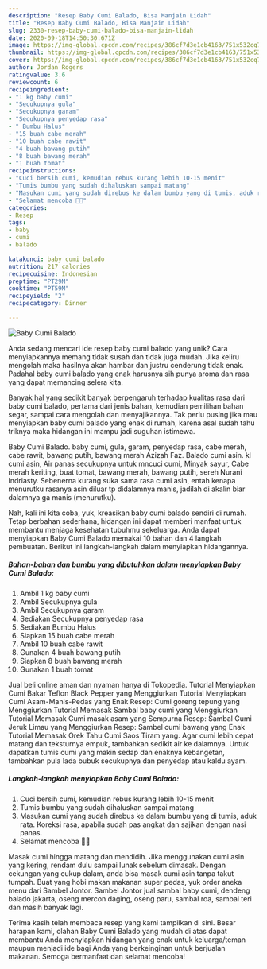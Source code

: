 ```yaml
---
description: "Resep Baby Cumi Balado, Bisa Manjain Lidah"
title: "Resep Baby Cumi Balado, Bisa Manjain Lidah"
slug: 2330-resep-baby-cumi-balado-bisa-manjain-lidah
date: 2020-09-18T14:50:30.671Z
image: https://img-global.cpcdn.com/recipes/386cf7d3e1cb4163/751x532cq70/baby-cumi-balado-foto-resep-utama.jpg
thumbnail: https://img-global.cpcdn.com/recipes/386cf7d3e1cb4163/751x532cq70/baby-cumi-balado-foto-resep-utama.jpg
cover: https://img-global.cpcdn.com/recipes/386cf7d3e1cb4163/751x532cq70/baby-cumi-balado-foto-resep-utama.jpg
author: Jordan Rogers
ratingvalue: 3.6
reviewcount: 6
recipeingredient:
- "1 kg baby cumi"
- "Secukupnya gula"
- "Secukupnya garam"
- "Secukupnya penyedap rasa"
- " Bumbu Halus"
- "15 buah cabe merah"
- "10 buah cabe rawit"
- "4 buah bawang putih"
- "8 buah bawang merah"
- "1 buah tomat"
recipeinstructions:
- "Cuci bersih cumi, kemudian rebus kurang lebih 10-15 menit"
- "Tumis bumbu yang sudah dihaluskan sampai matang"
- "Masukan cumi yang sudah direbus ke dalam bumbu yang di tumis, aduk rata. Koreksi rasa, apabila sudah pas angkat dan sajikan dengan nasi panas."
- "Selamat mencoba 🤗💓"
categories:
- Resep
tags:
- baby
- cumi
- balado

katakunci: baby cumi balado 
nutrition: 217 calories
recipecuisine: Indonesian
preptime: "PT29M"
cooktime: "PT59M"
recipeyield: "2"
recipecategory: Dinner

---
```



![Baby Cumi Balado](https://img-global.cpcdn.com/recipes/386cf7d3e1cb4163/751x532cq70/baby-cumi-balado-foto-resep-utama.jpg)

Anda sedang mencari ide resep baby cumi balado yang unik? Cara menyiapkannya memang tidak susah dan tidak juga mudah. Jika keliru mengolah maka hasilnya akan hambar dan justru cenderung tidak enak. Padahal baby cumi balado yang enak harusnya sih punya aroma dan rasa yang dapat memancing selera kita.

Banyak hal yang sedikit banyak berpengaruh terhadap kualitas rasa dari baby cumi balado, pertama dari jenis bahan, kemudian pemilihan bahan segar, sampai cara mengolah dan menyajikannya. Tak perlu pusing jika mau menyiapkan baby cumi balado yang enak di rumah, karena asal sudah tahu triknya maka hidangan ini mampu jadi suguhan istimewa.

Baby Cumi Balado. baby cumi, gula, garam, penyedap rasa, cabe merah, cabe rawit, bawang putih, bawang merah Azizah Faz. Balado cumi asin. kl cumi asin, Air panas secukupnya untuk mncuci cumi, Minyak sayur, Cabe merah keriting, buat tomat, bawang merah, bawang putih, sereh Nurani Indriasty. Sebenerna kurang suka sama rasa cumi asin, entah kenapa menurutku rasanya asin diluar tp didalamnya manis, jadilah di akalin biar dalamnya ga manis (menurutku).


Nah, kali ini kita coba, yuk, kreasikan baby cumi balado sendiri di rumah. Tetap berbahan sederhana, hidangan ini dapat memberi manfaat untuk membantu menjaga kesehatan tubuhmu sekeluarga. Anda dapat menyiapkan Baby Cumi Balado memakai 10 bahan dan 4 langkah pembuatan. Berikut ini langkah-langkah dalam menyiapkan hidangannya.

<!--inarticleads1-->

##### Bahan-bahan dan bumbu yang dibutuhkan dalam menyiapkan Baby Cumi Balado:

1. Ambil 1 kg baby cumi
1. Ambil Secukupnya gula
1. Ambil Secukupnya garam
1. Sediakan Secukupnya penyedap rasa
1. Sediakan  Bumbu Halus
1. Siapkan 15 buah cabe merah
1. Ambil 10 buah cabe rawit
1. Gunakan 4 buah bawang putih
1. Siapkan 8 buah bawang merah
1. Gunakan 1 buah tomat


Jual beli online aman dan nyaman hanya di Tokopedia. Tutorial Menyiapkan Cumi Bakar Teflon Black Pepper yang Menggiurkan Tutorial Menyiapkan Cumi Asam-Manis-Pedas yang Enak Resep: Cumi goreng tepung yang Menggiurkan Tutorial Memasak Sambal baby cumi yang Menggiurkan Tutorial Memasak Cumi masak asam yang Sempurna Resep: Sambal Cumi Jeruk Limau yang Menggiurkan Resep: Sambel cumi bawang yang Enak Tutorial Memasak Orek Tahu Cumi Saos Tiram yang. Agar cumi lebih cepat matang dan teksturnya empuk, tambahkan sedikit air ke dalamnya. Untuk dapatkan tumis cumi yang makin sedap dan enaknya kebangetan, tambahkan pula lada bubuk secukupnya dan penyedap atau kaldu ayam. 

<!--inarticleads2-->

##### Langkah-langkah menyiapkan Baby Cumi Balado:

1. Cuci bersih cumi, kemudian rebus kurang lebih 10-15 menit
1. Tumis bumbu yang sudah dihaluskan sampai matang
1. Masukan cumi yang sudah direbus ke dalam bumbu yang di tumis, aduk rata. Koreksi rasa, apabila sudah pas angkat dan sajikan dengan nasi panas.
1. Selamat mencoba 🤗💓


Masak cumi hingga matang dan mendidih. Jika menggunakan cumi asin yang kering, rendam dulu sampai lunak sebelum dimasak. Dengan cekungan yang cukup dalam, anda bisa masak cumi asin tanpa takut tumpah. Buat yang hobi makan makanan super pedas, yuk order aneka menu dari Sambel Jontor. Sambel Jontor jual sambal baby cumi, dendeng balado jakarta, oseng mercon daging, oseng paru, sambal roa, sambal teri dan masih banyak lagi. 

Terima kasih telah membaca resep yang kami tampilkan di sini. Besar harapan kami, olahan Baby Cumi Balado yang mudah di atas dapat membantu Anda menyiapkan hidangan yang enak untuk keluarga/teman maupun menjadi ide bagi Anda yang berkeinginan untuk berjualan makanan. Semoga bermanfaat dan selamat mencoba!
